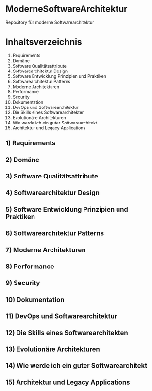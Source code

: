# ModerneSoftwareArchitektur
Repository für moderne Softwarearchitektur

# Inhaltsverzeichnis
1) Requirements
2) Domäne
3) Software Qualitätsattribute
4) Softwarearchitektur Design
5) Software Entwicklung Prinzipien und Praktiken
6) Softwarearchitektur Patterns
7) Moderne Architekturen
8) Performance
9) Security
10) Dokumentation
11) DevOps und Softwarearchitektur
12) Die Skills eines Softwarearchitekten
13) Evolutionäre Architekturen
14) Wie werde ich ein guter Softwarearchitekt
15) Architektur und Legacy Applications

## 1) Requirements
## 2) Domäne
## 3) Software Qualitätsattribute
## 4) Softwarearchitektur Design
## 5) Software Entwicklung Prinzipien und Praktiken
## 6) Softwarearchitektur Patterns
## 7) Moderne Architekturen
## 8) Performance
## 9) Security
## 10) Dokumentation
## 11) DevOps und Softwarearchitektur
## 12) Die Skills eines Softwarearchitekten
## 13) Evolutionäre Architekturen
## 14) Wie werde ich ein guter Softwarearchitekt
## 15) Architektur und Legacy Applications
